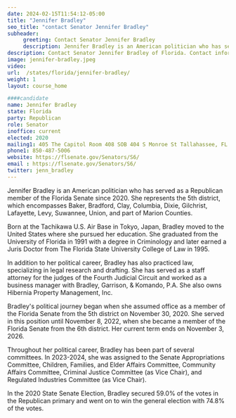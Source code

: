 ```yaml
---
date: 2024-02-15T11:54:12-05:00
title: "Jennifer Bradley"
seo_title: "contact Senator Jennifer Bradley"
subheader:
     greeting: Contact Senator Jennifer Bradley
     description: Jennifer Bradley is an American politician who has served as a Republican member of the Florida Senate since 2020. She represents the 5th district, which encompasses Baker, Bradford, Clay, Columbia, Dixie, Gilchrist, Lafayette, Levy, Suwannee, Union, and part of Marion Counties.
description: Contact Senator Jennifer Bradley of Florida. Contact information for Jennifer Bradley includes email address, phone number, and mailing address.
image: jennifer-bradley.jpeg
video:
url:  /states/florida/jennifer-bradley/
weight: 1
layout: course_home

####candidate
name: Jennifer Bradley
state: Florida
party: Republican
role: Senator
inoffice: current
elected: 2020
mailing1: 405 The Capitol Room 408 SOB 404 S Monroe St Tallahassee, FL 32399-1100
phone1: 850-487-5006
website: https://flsenate.gov/Senators/S6/
email : https://flsenate.gov/Senators/S6/
twitter: jenn_bradley
---
```


Jennifer Bradley is an American politician who has served as a Republican member of the Florida Senate since 2020. She represents the 5th district, which encompasses Baker, Bradford, Clay, Columbia, Dixie, Gilchrist, Lafayette, Levy, Suwannee, Union, and part of Marion Counties.

Born at the Tachikawa U.S. Air Base in Tokyo, Japan, Bradley moved to the United States where she pursued her education. She graduated from the University of Florida in 1991 with a degree in Criminology and later earned a Juris Doctor from The Florida State University College of Law in 1995.

In addition to her political career, Bradley has also practiced law, specializing in legal research and drafting. She has served as a staff attorney for the judges of the Fourth Judicial Circuit and worked as a business manager with Bradley, Garrison, & Komando, P.A. She also owns Hibernia Property Management, Inc.

Bradley's political journey began when she assumed office as a member of the Florida Senate from the 5th district on November 30, 2020. She served in this position until November 8, 2022, when she became a member of the Florida Senate from the 6th district. Her current term ends on November 3, 2026.

Throughout her political career, Bradley has been part of several committees. In 2023-2024, she was assigned to the Senate Appropriations Committee, Children, Families, and Elder Affairs Committee, Community Affairs Committee, Criminal Justice Committee (as Vice Chair), and Regulated Industries Committee (as Vice Chair).

In the 2020 State Senate Election, Bradley secured 59.0% of the votes in the Republican primary and went on to win the general election with 74.8% of the votes.
